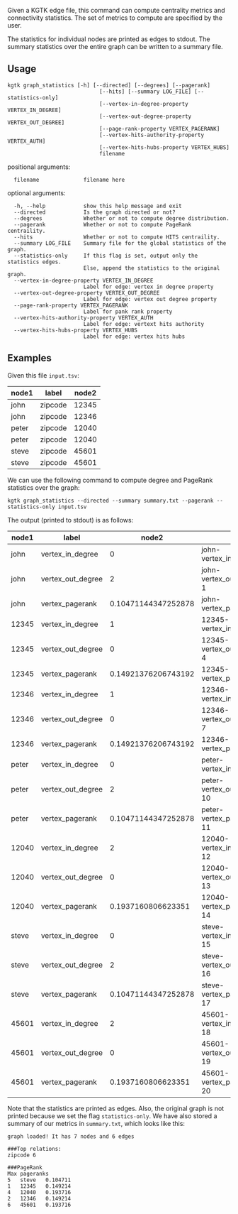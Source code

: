 Given a KGTK edge file, this command can compute centrality metrics and connectivity statistics. The set of metrics to compute are specified by the user. 

The statistics for individual nodes are printed as edges to stdout. The summary statistics over the entire graph can be written to a summary file.

## Usage
```
kgtk graph_statistics [-h] [--directed] [--degrees] [--pagerank]
                             [--hits] [--summary LOG_FILE] [--statistics-only]
                             [--vertex-in-degree-property VERTEX_IN_DEGREE]
                             [--vertex-out-degree-property VERTEX_OUT_DEGREE]
                             [--page-rank-property VERTEX_PAGERANK]
                             [--vertex-hits-authority-property VERTEX_AUTH]
                             [--vertex-hits-hubs-property VERTEX_HUBS]
                             filename
```

positional arguments:
```
  filename              filename here
```

optional arguments:
```
  -h, --help            show this help message and exit
  --directed            Is the graph directed or not?
  --degrees             Whether or not to compute degree distribution.
  --pagerank            Whether or not to compute PageRank centraility.
  --hits                Whether or not to compute HITS centraility.
  --summary LOG_FILE    Summary file for the global statistics of the graph.
  --statistics-only     If this flag is set, output only the statistics edges.
                        Else, append the statistics to the original graph.
  --vertex-in-degree-property VERTEX_IN_DEGREE
                        Label for edge: vertex in degree property
  --vertex-out-degree-property VERTEX_OUT_DEGREE
                        Label for edge: vertex out degree property
  --page-rank-property VERTEX_PAGERANK
                        Label for pank rank property
  --vertex-hits-authority-property VERTEX_AUTH
                        Label for edge: vertext hits authority
  --vertex-hits-hubs-property VERTEX_HUBS
                        Label for edge: vertex hits hubs
```

## Examples

Given this file `input.tsv`:

| node1 | label | node2 |
| -- | -- | -- |
| john | zipcode | 12345 |
| john | zipcode | 12346 |
| peter | zipcode | 12040 |
| peter | zipcode | 12040 |
| steve | zipcode | 45601 |
| steve | zipcode | 45601 |

We can use the following command to compute degree and PageRank statistics over the graph:

```
kgtk graph_statistics --directed --summary summary.txt --pagerank --statistics-only input.tsv
```

The output (printed to stdout) is as follows:

| node1 | label | node2 | id |
| -- | -- | -- | -- |
| john | vertex_in_degree | 0 | john-vertex_in_degree-0 |
| john | vertex_out_degree | 2 | john-vertex_out_degree-1 |
| john | vertex_pagerank | 0.10471144347252878 | john-vertex_pagerank-2 |
| 12345 | vertex_in_degree | 1 | 12345-vertex_in_degree-3 |
| 12345 | vertex_out_degree | 0 | 12345-vertex_out_degree-4 |
| 12345 | vertex_pagerank | 0.14921376206743192 | 12345-vertex_pagerank-5 |
| 12346 | vertex_in_degree | 1 | 12346-vertex_in_degree-6 |
| 12346 | vertex_out_degree | 0 | 12346-vertex_out_degree-7 |
| 12346 | vertex_pagerank | 0.14921376206743192 | 12346-vertex_pagerank-8 |
| peter | vertex_in_degree | 0 | peter-vertex_in_degree-9 |
| peter | vertex_out_degree | 2 | peter-vertex_out_degree-10 |
| peter | vertex_pagerank | 0.10471144347252878 | peter-vertex_pagerank-11 |
| 12040 | vertex_in_degree | 2 | 12040-vertex_in_degree-12 |
| 12040 | vertex_out_degree | 0 | 12040-vertex_out_degree-13 |
| 12040 | vertex_pagerank | 0.1937160806623351 | 12040-vertex_pagerank-14 |
| steve | vertex_in_degree | 0 | steve-vertex_in_degree-15 |
| steve | vertex_out_degree | 2 | steve-vertex_out_degree-16 |
| steve | vertex_pagerank | 0.10471144347252878 | steve-vertex_pagerank-17 |
| 45601 | vertex_in_degree | 2 | 45601-vertex_in_degree-18 |
| 45601 | vertex_out_degree | 0 | 45601-vertex_out_degree-19 |
| 45601 | vertex_pagerank | 0.1937160806623351 | 45601-vertex_pagerank-20 |

Note that the statistics are printed as edges. Also, the original graph is not printed because we set the flag `statistics-only`. We have also stored a summary of our metrics in `summary.txt`, which looks like this:

```
graph loaded! It has 7 nodes and 6 edges

###Top relations:
zipcode	6

###PageRank
Max pageranks
5	steve	0.104711
1	12345	0.149214
4	12040	0.193716
2	12346	0.149214
6	45601	0.193716
```
